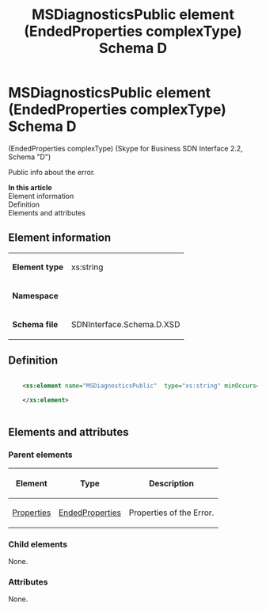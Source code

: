 ﻿---
title: MSDiagnosticsPublic element (EndedProperties complexType) Schema D
description: Describes the Schema D iteration of the MSDiagnosticsPublic element and provides the element's definition, parent elements, and information.
TOCTitle: MSDiagnosticsPublic element (EndedProperties complexType)
ms:assetid: 8e7d4eec-f154-c005-3906-89a9a0c74ba6
ms:mtpsurl: https://msdn.microsoft.com/library/Mt170926(v=office.16)
ms:contentKeyID: 65855500
ms.date: 08/24/2015
mtps_version: v=office.16
dev_langs:
- xml
---

# MSDiagnosticsPublic element (EndedProperties complexType) Schema D

(EndedProperties complexType) (Skype for Business SDN Interface 2.2, Schema "D")

Public info about the error.


**In this article**  
Element information  
Definition  
Elements and attributes  

## Element information

<table>
<tbody>
<tr class="odd">
<td><p><strong>Element type</strong></p></td>
<td><p>xs:string</p></td>
</tr>
<tr class="even">
<td><p><strong>Namespace</strong></p></td>
<td><p></p></td>
</tr>
<tr class="odd">
<td><p><strong>Schema file</strong></p></td>
<td><p>SDNInterface.Schema.D.XSD</p></td>
</tr>
</tbody>
</table>


## Definition

```xml

    <xs:element name="MSDiagnosticsPublic"  type="xs:string" minOccurs="0">
    
    </xs:element>
  
```

## Elements and attributes

### Parent elements

<table>
<thead>
<tr class="header">
<th><p>Element</p></th>
<th><p>Type</p></th>
<th><p>Description</p></th>
</tr>
</thead>
<tbody>
<tr class="odd">
<td><p><a href="properties-element-endedtype-complextype-skype-for-business-sdn-interface-2-2-schema-d.md">Properties</a></p></td>
<td><p><a href="endedproperties-complextype-skype-for-business-sdn-interface-2-2-schema-d.md">EndedProperties</a></p></td>
<td><p>Properties of the Error.</p></td>
</tr>
</tbody>
</table>


### Child elements

None.

### Attributes

None.

